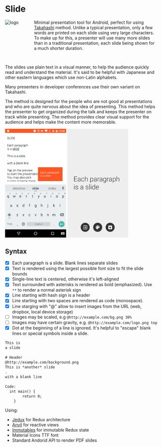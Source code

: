 # Slide

<div>
<img align="left" src="https://raw.githubusercontent.com/trikita/slide/master/src/main/res/mipmap-xxxhdpi/ic_launcher.png" alt="logo" width="96px" height="96px" />
<p>Minimal presentation tool for Android, perfect for using <a href="https://en.wikipedia.org/wiki/Takahashi_method">Takahashi</a> method.
Unlike a typical presentation, only a few words are printed on each slide using very large characters. To make up for this, a presenter will use many more slides than in a traditional presentation, each slide being shown for a much shorter duration.
</p>
</div>

<br/>

The slides use plain text in a visual manner, to help the audience quickly read and understand the material. It's said to be helpful with Japanese and other eastern languages which use non-Latin alphabets.

Many presenters in developer conferences use their own variant on Takahashi. 

The method is designed for the people who are not good at presentations and who are quite nervous about the idea of presenting. This method helps the presenter to get organized during the talk and keeps the presenter on track while presenting. The method provides clear visual support for the audience and helps make the content more memorable.

<img alt="Editor" src="editor.png" width="40%" />
<img alt="Preview" src="preview.png" width="40%" />

## Syntax

- [x] Each paragraph is a slide. Blank lines separate slides
- [x] Text is rendered using the largest possible font size to fit the slide bounds
- [x] Single-line text is centered, otherwise it's left-aligned
- [x] Text surrounded with asterisks is rendered as bold (emphasized). Use `**` to render a normal asterisk sign
- [x] Line starting with hash sign is a header
- [x] Line starting with two spaces are rendered as code (monospace).
- [x] Line starging with "@" allow to insert images from the URL (web, dropbox, local device storage)
- [ ] Images may be scaled, e.g `@http://example.com/bg.png 30%`
- [ ] Images may have certain gravity, e.g. `@http://example.com/logo.png top`
- [x] Dot at the beginning of a line is ignored. It's helpful to "escape" blank lines or special symbols inside a slide.

```
This is
a slide

# Header
@http://example.com/background.png
This is *another* slide
.
with a blank line

Code:
  int main() {
		return 0;
	}
```

Using:

* [Jedux](https://github.com/trikita/jedux) for Redux architecture
* [Anvil](https://github.com/zserge/anvil) for reactive views
* [Immutables](http://immutables.github.io) for immutable Redux state
* Material Icons TTF font
* Standard Andorid API to render PDF slides
